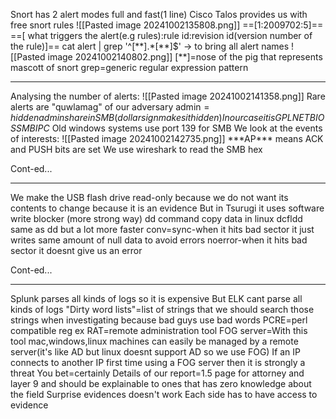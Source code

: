 Snort has 2 alert modes full and fast(1 line)
Cisco Talos provides us with free snort rules
![[Pasted image 20241002135808.png]]
==[1:2009702:5]==
==[ what triggers the alert(e.g rules):rule id:revision id(version number of the rule)]==
cat alert | grep \'\^\[\*\*\].\*\[\*\*\]\$\'   -> to bring all alert names
![[Pasted image 20241002140802.png]]
\[\*\*\]=nose of the pig that represents mascott of snort
grep=generic regular expression pattern
***
Analysing the number of alerts:
![[Pasted image 20241002141358.png]]
Rare alerts are "quwlamag" of our adversary
admin$=hidden admin share in SMB (dollar sign makes it hidden)
In our case it is GPL NETBIOS SMB IPC$
Old windows systems use port 139 for SMB
We look at the events of interests:
![[Pasted image 20241002142735.png]]
\*\*\*AP\*\*\* means ACK and PUSH bits are set
We use wireshark to read the SMB hex




Cont-ed...





***
We make the USB flash drive read-only because we do not want its contents to change because it is an evidence
But in Tsurugi it uses software write blocker (more strong way)
dd command copy data in linux
dcfldd same as dd but a lot more faster
conv=sync-when it hits bad sector it just writes same amount of null data to avoid errors
noerror-when it hits bad sector it doesnt give us an error

Cont-ed...



***
Splunk parses all kinds of logs so it is expensive
But ELK cant parse all kinds of logs
"Dirty word lists"=list of strings that we should search those strings when investigating because bad guys use bad words
PCRE=perl compatible reg ex
RAT=remote administration tool
FOG server=With this tool mac,windows,linux machines can easily be managed by a remote server(it's like AD but linux doesnt support AD so we use FOG)
If an IP connects to another IP first time using a FOG server then it is strongly a threat
You bet=certainly
Details of our report=1.5 page for attorney and layer 9 and should be explainable to ones that has zero knowledge about the field
Surprise evidences doesn't work
Each side has to have access to evidence


